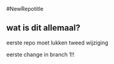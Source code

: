 #NewRepotitle
## wat is dit allemaal?

eerste repo moet lukken
tweed wijziging


eerste change in branch 1!!